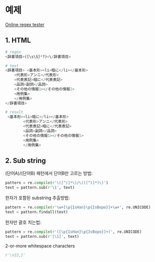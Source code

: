 # 예제

[Online regex tester](https://regex101.com/)

## 1. HTML
  ```python
  # regex
  <辞書項目>([\s\S]*?)<\/辞書項目>

  # text 
  <辞書項目> <基本形><li>暗に</li></基本形>
      <代表形>アンニ</代表形>
      <代表表記>暗に</代表表記>
      <品詞>副詞</品詞>
      <その他の情報1></その他の情報1>
      <用例集>
      </用例集>
  </辞書項目>
  
  # result
   <基本形><li>暗に</li></基本形>
          <代表形>アンニ</代表形>
          <代表表記>暗に</代表表記>
          <品詞>副詞</品詞>
          <その他の情報1></その他の情報1>
          <用例集>
          </用例集>
  ```


## 2. Sub string
(단어A)/(단어B) 패턴에서 단어B만 고르는 방법:
```python
pattern = re.compile(r'\([^)]*\)/\(([^)]*)\)')
text = pattern.sub(r'\1', text)
```
한자가 포함된 substring 추출방법:
```python
pattern = re.compile(r'\w+[\p{IsHan}\p{IsBopo}]+\w+', re.UNICODE)
text = pattern.findall(text)
```
한자만 괄호 치는법:
```python
pattern = re.compile(r'([\p{IsHan}\p{IsBopo}]+)', re.UNICODE)
text = pattern.sub(r'[\1]', text)
```

2-or-more whitespace characters
```python
r'\s{2,}'
```
